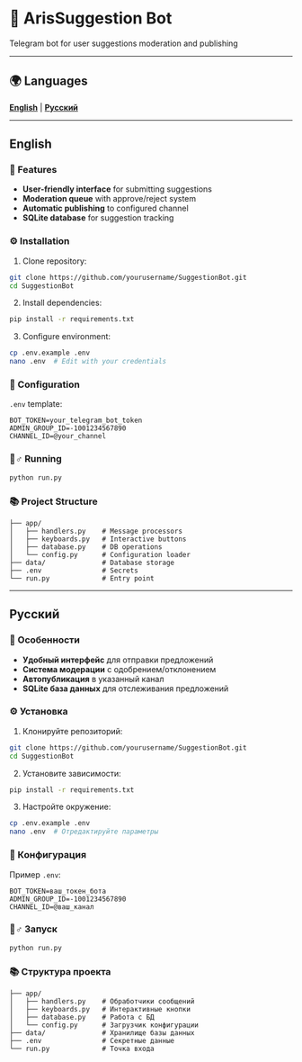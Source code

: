 # 📢 ArisSuggestion Bot

Telegram bot for user suggestions moderation and publishing

---

## 🌍 Languages

**[English](#english)** | **[Русский](#русский)**

---

## English

### 🚀 Features

- **User-friendly interface** for submitting suggestions
- **Moderation queue** with approve/reject system
- **Automatic publishing** to configured channel
- **SQLite database** for suggestion tracking

### ⚙️ Installation

1. Clone repository:

```bash
git clone https://github.com/yourusername/SuggestionBot.git
cd SuggestionBot
```

2. Install dependencies:

```bash
pip install -r requirements.txt
```

3. Configure environment:

```bash
cp .env.example .env
nano .env  # Edit with your credentials
```

### 🔧 Configuration

`.env` template:

```env
BOT_TOKEN=your_telegram_bot_token
ADMIN_GROUP_ID=-1001234567890
CHANNEL_ID=@your_channel
```

### 🏃♂️ Running

```bash
python run.py
```

### 📚 Project Structure

```
├── app/
│   ├── handlers.py    # Message processors
│   ├── keyboards.py   # Interactive buttons
│   ├── database.py    # DB operations
│   └── config.py      # Configuration loader
├── data/              # Database storage
├── .env               # Secrets
└── run.py             # Entry point
```

---

## Русский

### 🚀 Особенности

- **Удобный интерфейс** для отправки предложений
- **Система модерации** с одобрением/отклонением
- **Автопубликация** в указанный канал
- **SQLite база данных** для отслеживания предложений

### ⚙️ Установка

1. Клонируйте репозиторий:

```bash
git clone https://github.com/yourusername/SuggestionBot.git
cd SuggestionBot
```

2. Установите зависимости:

```bash
pip install -r requirements.txt
```

3. Настройте окружение:

```bash
cp .env.example .env
nano .env  # Отредактируйте параметры
```

### 🔧 Конфигурация

Пример `.env`:

```env
BOT_TOKEN=ваш_токен_бота
ADMIN_GROUP_ID=-1001234567890
CHANNEL_ID=@ваш_канал
```

### 🏃♂️ Запуск

```bash
python run.py
```

### 📚 Структура проекта

```
├── app/
│   ├── handlers.py    # Обработчики сообщений
│   ├── keyboards.py   # Интерактивные кнопки
│   ├── database.py    # Работа с БД
│   └── config.py      # Загрузчик конфигурации
├── data/              # Хранилище базы данных
├── .env               # Секретные данные
└── run.py             # Точка входа
```
